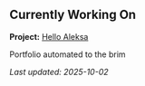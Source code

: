 ## Currently Working On

**Project:** [Hello Aleksa](https://github.com/alxhdd/hello-aleksa)

Portfolio automated to the brim

_Last updated: 2025-10-02_
